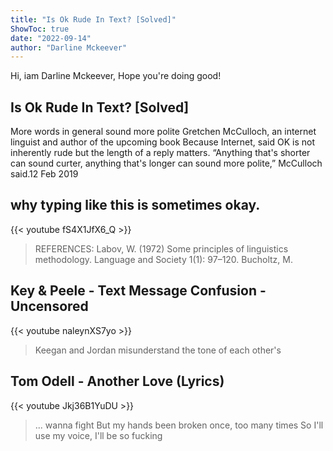 ```yaml
---
title: "Is Ok Rude In Text? [Solved]"
ShowToc: true 
date: "2022-09-14"
author: "Darline Mckeever" 
---
```


Hi, iam Darline Mckeever, Hope you're doing good!
## Is Ok Rude In Text? [Solved]
More words in general sound more polite Gretchen McCulloch, an internet linguist and author of the upcoming book Because Internet, said OK is not inherently rude but the length of a reply matters. “Anything that's shorter can sound curter, anything that's longer can sound more polite,” McCulloch said.12 Feb 2019

## why typing like this is sometimes okay.
{{< youtube fS4X1JfX6_Q >}}
>REFERENCES: Labov, W. (1972) Some principles of linguistics methodology. Language and Society 1(1): 97–120. Bucholtz, M.

## Key & Peele - Text Message Confusion - Uncensored
{{< youtube naleynXS7yo >}}
>Keegan and Jordan misunderstand the tone of each other's 

## Tom Odell - Another Love (Lyrics)
{{< youtube Jkj36B1YuDU >}}
>... wanna fight But my hands been broken once, too many times So I'll use my voice, I'll be so fucking 

